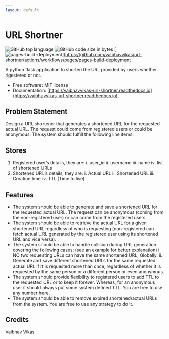 ```yaml
---
layout: default
---
```


# URL Shortner

![GitHub top language](https://img.shields.io/github/languages/top/vaibhavvikas/url-shortner)
![GitHub code size in bytes](https://img.shields.io/github/languages/code-size/vaibhavvikas/url-shortner)
[![pages-build-deployment](https://github.com/vaibhavvikas/url-shortner/actions/workflows/pages/pages-build-deployment/badge.svg?branch=main)](https://github.com/vaibhavvikas/url-shortner/actions/workflows/pages/pages-build-deployment

A python flask application to shorten the URL provided by users whether rigestered or not.

* Free software: MIT license
* Documentation: [https://vaibhavvikas-url-shortner.readthedocs.io](https://vaibhavvikas-url-shortner.readthedocs.io).

## Problem Statement

Design a URL shortener that generates a shortened URL for the requested actual URL.
The request could come from registered users or could be anonymous.
The system should fulfill the following line items.

## Stores

1. Registered user’s details, they are:
        i. user_id
        ii. username
        iii. name
        iv. list of shortened URLs
2. Shortened URL’s details, they are:
        i. Actual URL
        ii. Shortened URL
        iii. Creation time
        iv. TTL (Time to live)

## Features

* The system should be able to generate and save a shortened URL for the requested actual URL. The request can be anonymous (coming from the non-registered user) or can come from the registered users.
* The system should be able to retrieve the actual URL for a given shortened URL regardless of who is requesting (non-registered can fetch actual URL generated by the registered user using its shortened URL and vice versa).
* The system should be able to handle collision during URL generation covering the following cases: (see an example for better explanation)
        i. NO two requesting URLs can have the same shortened URL, Globally.
        ii. Generate and save different shortened URLs for the same requested actual URL if it is requested more than once, regardless of whether it is requested by the same person or a different person or even anonymous.
* The system should provide flexibility to registered users to add TTL to the requested URL or to keep it forever. Whereas, for an anonymous user it should always put some system defined TTL. You are free to use any number here.
* The system should be able to remove expired shortened/actual URLs from the system. You are free to use any strategy to do it.

## Credits
Vaibhav Vikas 

